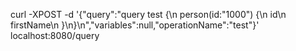 curl -XPOST -d '{"query":"query test {\n person(id:\"1000\") {\n id\n firstName\n }\n}\n","variables":null,"operationName":"test"}' localhost:8080/query
